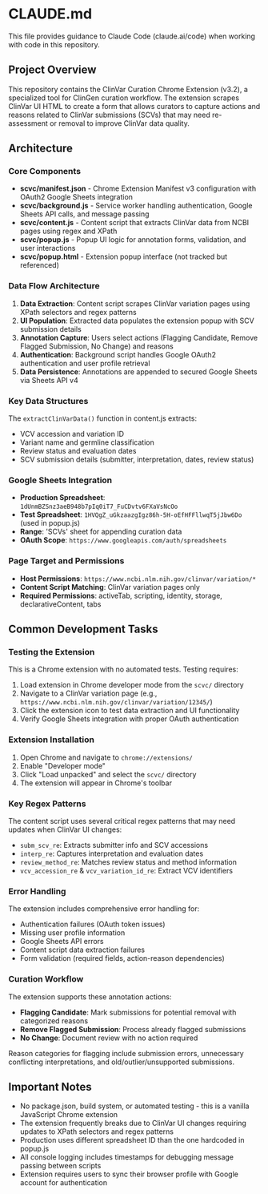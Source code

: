 # CLAUDE.md

This file provides guidance to Claude Code (claude.ai/code) when working with code in this repository.

## Project Overview

This repository contains the ClinVar Curation Chrome Extension (v3.2), a specialized tool for ClinGen curation workflow. The extension scrapes ClinVar UI HTML to create a form that allows curators to capture actions and reasons related to ClinVar submissions (SCVs) that may need re-assessment or removal to improve ClinVar data quality.

## Architecture

### Core Components

- **scvc/manifest.json** - Chrome Extension Manifest v3 configuration with OAuth2 Google Sheets integration
- **scvc/background.js** - Service worker handling authentication, Google Sheets API calls, and message passing
- **scvc/content.js** - Content script that extracts ClinVar data from NCBI pages using regex and XPath
- **scvc/popup.js** - Popup UI logic for annotation forms, validation, and user interactions
- **scvc/popup.html** - Extension popup interface (not tracked but referenced)

### Data Flow Architecture

1. **Data Extraction**: Content script scrapes ClinVar variation pages using XPath selectors and regex patterns
2. **UI Population**: Extracted data populates the extension popup with SCV submission details
3. **Annotation Capture**: Users select actions (Flagging Candidate, Remove Flagged Submission, No Change) and reasons
4. **Authentication**: Background script handles Google OAuth2 authentication and user profile retrieval  
5. **Data Persistence**: Annotations are appended to secured Google Sheets via Sheets API v4

### Key Data Structures

The `extractClinVarData()` function in content.js extracts:
- VCV accession and variation ID
- Variant name and germline classification
- Review status and evaluation dates
- SCV submission details (submitter, interpretation, dates, review status)

### Google Sheets Integration

- **Production Spreadsheet**: `1dUnmBZSnz3aeB948b7pIq0iT7_FuCDvtv6FXaVsNcOo`
- **Test Spreadsheet**: `1HVQgZ_uGkzaazgIgz86h-5H-oEfHFFllwqT5jJbw6Do` (used in popup.js)
- **Range**: 'SCVs' sheet for appending curation data
- **OAuth Scope**: `https://www.googleapis.com/auth/spreadsheets`

### Page Target and Permissions

- **Host Permissions**: `https://www.ncbi.nlm.nih.gov/clinvar/variation/*`
- **Content Script Matching**: ClinVar variation pages only
- **Required Permissions**: activeTab, scripting, identity, storage, declarativeContent, tabs

## Common Development Tasks

### Testing the Extension

This is a Chrome extension with no automated tests. Testing requires:

1. Load extension in Chrome developer mode from the `scvc/` directory
2. Navigate to a ClinVar variation page (e.g., `https://www.ncbi.nlm.nih.gov/clinvar/variation/12345/`)
3. Click the extension icon to test data extraction and UI functionality
4. Verify Google Sheets integration with proper OAuth authentication

### Extension Installation

1. Open Chrome and navigate to `chrome://extensions/`
2. Enable "Developer mode"
3. Click "Load unpacked" and select the `scvc/` directory
4. The extension will appear in Chrome's toolbar

### Key Regex Patterns

The content script uses several critical regex patterns that may need updates when ClinVar UI changes:
- `subm_scv_re`: Extracts submitter info and SCV accessions
- `interp_re`: Captures interpretation and evaluation dates  
- `review_method_re`: Matches review status and method information
- `vcv_accession_re` & `vcv_variation_id_re`: Extract VCV identifiers

### Error Handling

The extension includes comprehensive error handling for:
- Authentication failures (OAuth token issues)
- Missing user profile information
- Google Sheets API errors
- Content script data extraction failures
- Form validation (required fields, action-reason dependencies)

### Curation Workflow

The extension supports these annotation actions:
- **Flagging Candidate**: Mark submissions for potential removal with categorized reasons
- **Remove Flagged Submission**: Process already flagged submissions  
- **No Change**: Document review with no action required

Reason categories for flagging include submission errors, unnecessary conflicting interpretations, and old/outlier/unsupported submissions.

## Important Notes

- No package.json, build system, or automated testing - this is a vanilla JavaScript Chrome extension
- The extension frequently breaks due to ClinVar UI changes requiring updates to XPath selectors and regex patterns
- Production uses different spreadsheet ID than the one hardcoded in popup.js
- All console logging includes timestamps for debugging message passing between scripts
- Extension requires users to sync their browser profile with Google account for authentication